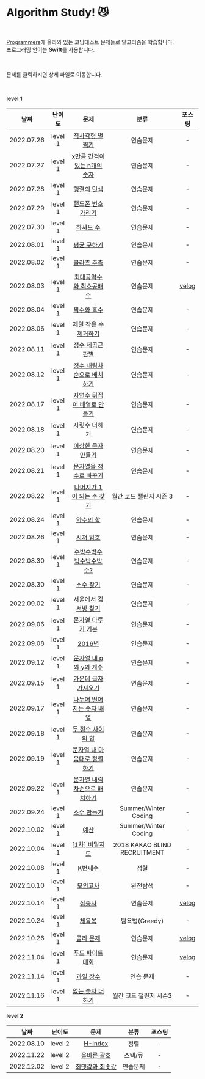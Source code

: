 # Algorithm Study! 😼

</br>

[Programmers](https://programmers.co.kr/)에 올라와 있는 코딩테스트 문제들로 알고리즘을 학습합니다.  
프로그래밍 언어는 **Swift**를 사용합니다.

</br>

문제를 클릭하시면 상세 파일로 이동합니다.

</br>

**level 1**

|  **날짜**  | **난이도** |                           **문제**                           |           **분류**           |                          **포스팅**                          |
| :--------: | :--------: | :----------------------------------------------------------: | :--------------------------: | :----------------------------------------------------------: |
| 2022.07.26 |  level 1   | [직사각형 별찍기](https://github.com/2dubu/AlgorithmStudy/blob/main/programmers/level_1/%EC%A7%81%EC%82%AC%EA%B0%81%ED%98%95%20%EB%B3%84%EC%B0%8D%EA%B8%B0.md) |           연습문제           |                              -                               |
| 2022.07.27 |  level 1   | [x만큼 간격이 있는 n개의 숫자](https://github.com/2dubu/AlgorithmStudy/blob/main/programmers/level_1/x%EB%A7%8C%ED%81%BC%20%EA%B0%84%EA%B2%A9%EC%9D%B4%20%EC%9E%88%EB%8A%94%20n%EA%B0%9C%EC%9D%98%20%EC%88%AB%EC%9E%90.md) |           연습문제           |                              -                               |
| 2022.07.28 |  level 1   | [행렬의 덧셈](https://github.com/2dubu/AlgorithmStudy/blob/main/programmers/level_1/%ED%96%89%EB%A0%AC%EC%9D%98%20%EB%8D%A7%EC%85%88.md) |           연습문제           |                              -                               |
| 2022.07.29 |  level 1   | [핸드폰 번호 가리기](https://github.com/2dubu/AlgorithmStudy/blob/main/programmers/level_1/%ED%95%B8%EB%93%9C%ED%8F%B0%20%EB%B2%88%ED%98%B8%20%EA%B0%80%EB%A6%AC%EA%B8%B0.md) |           연습문제           |                              -                               |
| 2022.07.30 |  level 1   | [하샤드 수](https://github.com/2dubu/AlgorithmStudy/blob/main/programmers/level_1/%ED%95%98%EC%83%A4%EB%93%9C%20%EC%88%98.md) |           연습문제           |                              -                               |
| 2022.08.01 |  level 1   | [평균 구하기](https://github.com/2dubu/AlgorithmStudy/blob/main/programmers/level_1/%ED%8F%89%EA%B7%A0%20%EA%B5%AC%ED%95%98%EA%B8%B0.md) |           연습문제           |                              -                               |
| 2022.08.02 |  level 1   | [콜라츠 추측](https://github.com/2dubu/AlgorithmStudy/blob/main/programmers/level_1/%EC%BD%9C%EB%9D%BC%EC%B8%A0%20%EC%B6%94%EC%B8%A1.md) |           연습문제           |                              -                               |
| 2022.08.03 |  level 1   | [최대공약수와 최소공배수](https://github.com/2dubu/AlgorithmStudy/blob/main/programmers/level_1/%EC%B5%9C%EB%8C%80%EA%B3%B5%EC%95%BD%EC%88%98%EC%99%80%20%EC%B5%9C%EC%86%8C%EA%B3%B5%EB%B0%B0%EC%88%98.md) |           연습문제           | [velog](https://velog.io/@2dubu/Swift-%EC%95%8C%EA%B3%A0%EB%A6%AC%EC%A6%98-%EC%B5%9C%EB%8C%80%EA%B3%B5%EC%95%BD%EC%88%98%EC%99%80-%EC%B5%9C%EC%86%8C%EA%B3%B5%EB%B0%B0%EC%88%98) |
| 2022.08.04 |  level 1   | [짝수와 홀수](https://github.com/2dubu/AlgorithmStudy/blob/main/programmers/level_1/%EC%A7%9D%EC%88%98%EC%99%80%20%ED%99%80%EC%88%98.md) |           연습문제           |                              -                               |
| 2022.08.06 |  level 1   | [제일 작은 수 제거하기](https://github.com/2dubu/AlgorithmStudy/blob/main/programmers/level_1/%EC%A0%9C%EC%9D%BC%20%EC%9E%91%EC%9D%80%20%EC%88%98%20%EC%A0%9C%EA%B1%B0%ED%95%98%EA%B8%B0.md) |           연습문제           |                              -                               |
| 2022.08.11 |  level 1   | [정수 제곱근 판별](https://github.com/2dubu/AlgorithmStudy/blob/main/programmers/level_1/%EC%A0%95%EC%88%98%20%EC%A0%9C%EA%B3%B1%EA%B7%BC%20%ED%8C%90%EB%B3%84.md) |           연습문제           |                              -                               |
| 2022.08.12 |  level 1   | [정수 내림차순으로 배치하기](https://github.com/2dubu/AlgorithmStudy/blob/main/programmers/level_1/%EC%A0%95%EC%88%98%20%EB%82%B4%EB%A6%BC%EC%B0%A8%EC%88%9C%EC%9C%BC%EB%A1%9C%20%EB%B0%B0%EC%B9%98%ED%95%98%EA%B8%B0.md) |           연습문제           |                              -                               |
| 2022.08.17 |  level 1   | [자연수 뒤집어 배열로 만들기](https://github.com/2dubu/AlgorithmStudy/blob/main/programmers/level_1/%EC%9E%90%EC%97%B0%EC%88%98%20%EB%92%A4%EC%A7%91%EC%96%B4%20%EB%B0%B0%EC%97%B4%EB%A1%9C%20%EB%A7%8C%EB%93%A4%EA%B8%B0.md) |           연습문제           |                              -                               |
| 2022.08.18 |  level 1   | [자릿수 더하기](https://github.com/2dubu/AlgorithmStudy/blob/main/programmers/level_1/%EC%9E%90%EB%A6%BF%EC%88%98%20%EB%8D%94%ED%95%98%EA%B8%B0.md) |           연습문제           |                              -                               |
| 2022.08.20 |  level 1   | [이상한 문자 만들기](https://github.com/2dubu/AlgorithmStudy/blob/main/programmers/level_1/%EC%9D%B4%EC%83%81%ED%95%9C%20%EB%AC%B8%EC%9E%90%20%EB%A7%8C%EB%93%A4%EA%B8%B0.md) |           연습문제           |                              -                               |
| 2022.08.21 |  level 1   | [문자열을 정수로 바꾸기](https://github.com/2dubu/AlgorithmStudy/blob/main/programmers/level_1/%EB%AC%B8%EC%9E%90%EC%97%B4%EC%9D%84%20%EC%A0%95%EC%88%98%EB%A1%9C%20%EB%B0%94%EA%BE%B8%EA%B8%B0.md) |           연습문제           |                              -                               |
| 2022.08.22 |  level 1   | [나머지가 1이 되는 수 찾기](https://github.com/2dubu/AlgorithmStudy/blob/main/programmers/level_1/%EB%82%98%EB%A8%B8%EC%A7%80%EA%B0%80%201%EC%9D%B4%20%EB%90%98%EB%8A%94%20%EC%88%98%20%EC%B0%BE%EA%B8%B0.md) |   월간 코드 챌린지 시즌 3    |                              -                               |
| 2022.08.24 |  level 1   | [약수의 합](https://github.com/2dubu/AlgorithmStudy/blob/main/programmers/level_1/%EC%95%BD%EC%88%98%EC%9D%98%20%ED%95%A9.md) |           연습문제           |                              -                               |
| 2022.08.26 |  level 1   | [시저 암호](https://github.com/2dubu/AlgorithmStudy/blob/main/programmers/level_1/%EC%8B%9C%EC%A0%80%20%EC%95%94%ED%98%B8.md) |           연습문제           |                              -                               |
| 2022.08.30 |  level 1   | [수박수박수박수박수박수?](https://github.com/2dubu/AlgorithmStudy/blob/main/programmers/level_1/%EC%88%98%EB%B0%95%EC%88%98%EB%B0%95%EC%88%98%EB%B0%95%EC%88%98%EB%B0%95%EC%88%98%EB%B0%95%EC%88%98%3F.md) |           연습문제           |                              -                               |
| 2022.08.30 |  level 1   | [소수 찾기](https://github.com/2dubu/AlgorithmStudy/blob/main/programmers/level_1/%EC%86%8C%EC%88%98%20%EC%B0%BE%EA%B8%B0.md) |           연습문제           |                              -                               |
| 2022.09.02 |  level 1   | [서울에서 김서방 찾기](https://github.com/2dubu/AlgorithmStudy/blob/main/programmers/level_1/%EC%84%9C%EC%9A%B8%EC%97%90%EC%84%9C%20%EA%B9%80%EC%84%9C%EB%B0%A9%20%EC%B0%BE%EA%B8%B0.md) |           연습문제           |                              -                               |
| 2022.09.06 |  level 1   | [문자열 다루기 기본](https://github.com/2dubu/AlgorithmStudy/blob/main/programmers/level_1/%EB%AC%B8%EC%9E%90%EC%97%B4%20%EB%8B%A4%EB%A3%A8%EA%B8%B0%20%EA%B8%B0%EB%B3%B8.md) |           연습문제           |                              -                               |
| 2022.09.08 |  level 1   | [2016년](https://github.com/2dubu/AlgorithmStudy/blob/main/programmers/level_1/2016%EB%85%84.md) |           연습문제           |                              -                               |
| 2022.09.12 |  level 1   | [문자열 내 p와 y의 개수](https://github.com/2dubu/AlgorithmStudy/blob/main/programmers/level_1/%EB%AC%B8%EC%9E%90%EC%97%B4%20%EB%82%B4%20p%EC%99%80%20y%EC%9D%98%20%EA%B0%9C%EC%88%98.md) |           연습문제           |                              -                               |
| 2022.09.15 |  level 1   | [가운데 글자 가져오기](https://github.com/2dubu/AlgorithmStudy/blob/main/programmers/level_1/%EA%B0%80%EC%9A%B4%EB%8D%B0%20%EA%B8%80%EC%9E%90%20%EA%B0%80%EC%A0%B8%EC%98%A4%EA%B8%B0.md) |           연습문제           |                              -                               |
| 2022.09.17 |  level 1   | [나누어 떨어지는 숫자 배열](https://github.com/2dubu/AlgorithmStudy/blob/main/programmers/level_1/%EB%82%98%EB%88%84%EC%96%B4%20%EB%96%A8%EC%96%B4%EC%A7%80%EB%8A%94%20%EC%88%AB%EC%9E%90%20%EB%B0%B0%EC%97%B4.md) |           연습문제           |                              -                               |
| 2022.09.18 |  level 1   | [두 정수 사이의 합](https://github.com/2dubu/AlgorithmStudy/blob/main/programmers/level_1/%EB%91%90%20%EC%A0%95%EC%88%98%20%EC%82%AC%EC%9D%B4%EC%9D%98%20%ED%95%A9.md) |           연습문제           |                              -                               |
| 2022.09.19 |  level 1   | [문자열 내 마음대로 정렬하기](https://github.com/2dubu/AlgorithmStudy/blob/main/programmers/level_1/%EB%AC%B8%EC%9E%90%EC%97%B4%20%EB%82%B4%20%EB%A7%88%EC%9D%8C%EB%8C%80%EB%A1%9C%20%EC%A0%95%EB%A0%AC%ED%95%98%EA%B8%B0.md) |           연습문제           |                              -                               |
| 2022.09.22 |  level 1   | [문자열 내림차순으로 배치하기](https://github.com/2dubu/AlgorithmStudy/blob/main/programmers/level_1/%EB%AC%B8%EC%9E%90%EC%97%B4%20%EB%82%B4%EB%A6%BC%EC%B0%A8%EC%88%9C%EC%9C%BC%EB%A1%9C%20%EB%B0%B0%EC%B9%98%ED%95%98%EA%B8%B0.md) |           연습문제           |                              -                               |
| 2022.09.24 |  level 1   | [소수 만들기](https://github.com/2dubu/AlgorithmStudy/blob/main/programmers/level_1/%EC%86%8C%EC%88%98%20%EB%A7%8C%EB%93%A4%EA%B8%B0.md) |     Summer/Winter Coding     |                              -                               |
| 2022.10.02 |  level 1   | [예산](https://github.com/2dubu/AlgorithmStudy/blob/main/programmers/level_1/%EC%98%88%EC%82%B0.md) |     Summer/Winter Coding     |                              -                               |
| 2022.10.04 |  level 1   | [[1차] 비밀지도](https://github.com/2dubu/AlgorithmStudy/blob/main/programmers/level_1/%5B1%EC%B0%A8%5D%20%EB%B9%84%EB%B0%80%EC%A7%80%EB%8F%84.md) | 2018 KAKAO BLIND RECRUITMENT |                              -                               |
| 2022.10.08 |  level 1   | [K번째수](https://github.com/2dubu/AlgorithmStudy/blob/main/programmers/level_1/K%EB%B2%88%EC%A7%B8%EC%88%98.md) |             정렬             |                              -                               |
| 2022.10.10 |  level 1   | [모의고사](https://github.com/2dubu/AlgorithmStudy/blob/main/programmers/level_1/%EB%AA%A8%EC%9D%98%EA%B3%A0%EC%82%AC.md) |           완전탐색           |                              -                               |
| 2022.10.14 |  level 1   | [삼총사](https://github.com/2dubu/AlgorithmStudy/blob/main/programmers/level_1/%EC%82%BC%EC%B4%9D%EC%82%AC.md) |           연습문제           | [velog](https://velog.io/@2dubu/Swift-%EC%95%8C%EA%B3%A0%EB%A6%AC%EC%A6%98-%EC%82%BC%EC%B4%9D%EC%82%AC) |
| 2022.10.24 |  level 1   | [체육복](https://github.com/2dubu/AlgorithmStudy/blob/main/programmers/level_1/%EC%B2%B4%EC%9C%A1%EB%B3%B5.md) |        탐욕법(Greedy)        |                              -                               |
| 2022.10.26 |  level 1   | [콜라 문제](https://github.com/2dubu/AlgorithmStudy/blob/main/programmers/level_1/%EC%BD%9C%EB%9D%BC%20%EB%AC%B8%EC%A0%9C.md) |           연습문제           | [velog](https://velog.io/@2dubu/Swift-%EC%95%8C%EA%B3%A0%EB%A6%AC%EC%A6%98-%EC%BD%9C%EB%9D%BC-%EB%AC%B8%EC%A0%9C) |
| 2022.11.04 |  level 1   | [푸드 파이트 대회](https://github.com/2dubu/AlgorithmStudy/blob/main/programmers/level_1/%ED%91%B8%EB%93%9C%20%ED%8C%8C%EC%9D%B4%ED%8A%B8%20%EB%8C%80%ED%9A%8C.md) |           연습문제           | [velog](https://velog.io/@2dubu/Swift-%EC%95%8C%EA%B3%A0%EB%A6%AC%EC%A6%98-%ED%91%B8%EB%93%9C-%ED%8C%8C%EC%9D%B4%ED%8A%B8-%EB%8C%80%ED%9A%8C) |
| 2022.11.14 |  level 1   | [과일 장수](https://github.com/2dubu/AlgorithmStudy/blob/main/programmers/level_1/%EA%B3%BC%EC%9D%BC%20%EC%9E%A5%EC%88%98.md) |          연습 문제           |                              -                               |
| 2022.11.16 |  level 1   | [없는 숫자 더하기](https://github.com/2dubu/AlgorithmStudy/blob/main/programmers/level_1/%EC%97%86%EB%8A%94%20%EC%88%AB%EC%9E%90%20%EB%8D%94%ED%95%98%EA%B8%B0.md) |    월간 코드 챌린지 시즌3    |                              -                               |

**level 2**

|  **날짜**  | 난이도  |                             문제                             |   분류   | 포스팅 |
| :--------: | :-----: | :----------------------------------------------------------: | :------: | :----: |
| 2022.08.10 | level 2 | [H-Index](https://github.com/2dubu/AlgorithmStudy/blob/main/programmers/level_2/H-Index.md) |   정렬   |   -    |
| 2022.11.22 | level 2 | [올바른 괄호](https://github.com/2dubu/AlgorithmStudy/blob/main/programmers/level_2/%EC%98%AC%EB%B0%94%EB%A5%B8%20%EA%B4%84%ED%98%B8.md) | 스택/큐  |   -    |
| 2022.12.02 | level 2 | [최댓값과 최솟값](https://github.com/2dubu/AlgorithmStudy/blob/main/programmers/level_2/%EC%B5%9C%EB%8C%93%EA%B0%92%EA%B3%BC%20%EC%B5%9C%EC%86%9F%EA%B0%92.md) | 연습문제 |   -    |

